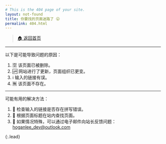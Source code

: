 ```yaml
---
# This is the 404 page of your site.
layout: not-found
title: 你要找的页面迷路了 😮
permalink: 404.html
---
```


> [🏠 返回首页](https://h00kran.ml)

___

以下是可能导致问题的原因：

1. 🈳 该页面已被删除。
2. 🆙 网站进行了更新，页面组织已更变。
3. ℹ️ 输入的链接有误。
4. 🈚 该页面不存在。

___

可能有用的解决方法：

1. 📝 检查输入的链接是否存在拼写错误。
2. 🔎 根据页面标题在站内查找页面。
3. 📧 如果情况特殊，可以通过电子邮件向站长反馈问题：[hoganlee_dev@outlook.com](mailto:hoganlee_dev@outlook.com?subject=[Feedback@h00kran.ml]%20请简要描述问题)

{:.lead}
